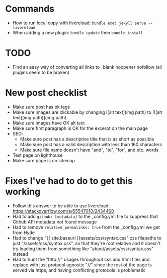# Commands
- How to run local copy with livereload: `bundle exec jekyll serve --livereload`
- When adding a new plugin: `bundle update` then `bundle install`

# TODO
- Find an easy way of converting all links to _blank noopener nofollow (all plugins seem to be broken)

# New post checklist
- Make sure post has ok tags
- Make sure images are clickable by changing ![alt text](img path) to [![alt text](img path)](img path)
- Make sure images have OK alt text
- Make sure first paragraph is OK for the excerpt on the main page
- SEO:
    - Make sure post has a descriptive title that is as short as possible
    - Make sure post has a valid description with less than 160 characters
    - Make sure file name doesn't have "and", "to", "for", and etc. words 
- Test page on lighthouse
- Make sure page is on sitemap

# Fixes I've had to do to get this working
- Follow this answer to be able to use livereload: https://stackoverflow.com/a/65547010/2434460
- Had to add `github: [metadata]` to the _config.yml file to suppress that Github API metadata not found message
- Had to remove `relative_permalinks: true` from the _config.yml we get from Hyde
- Had to change "{{ site.baseurl }}assets/css/syntax.css" css filepaths to just "/assets/css/syntax.css", so that they're root relative and it doesn't try loading them from something like "about/assets/css/syntax.css" instead
- Had to hunt the "http://" usages throughout css and html files and replace with just protocol agnostic "//" since the rest of the page is served via https, and having conflicting protocols is problematic
